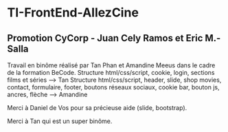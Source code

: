 # TI-FrontEnd-AllezCine

## Promotion CyCorp - Juan Cely Ramos et Eric M.-Salla


Travail en binôme réalisé par Tan Phan et Amandine Meeus dans le cadre de la formation BeCode. 
Structure html/css/script, cookie, login, sections films et séries --> Tan
Structure html/css/script, header, slide, shop movies, contact, formulaire, footer, boutons réseaux sociaux, cookie bar, bouton js, ancres, flèche --> Amandine


Merci à Daniel de Vos pour sa précieuse aide (slide, bootstrap).


Merci à Tan qui est un super binôme.
